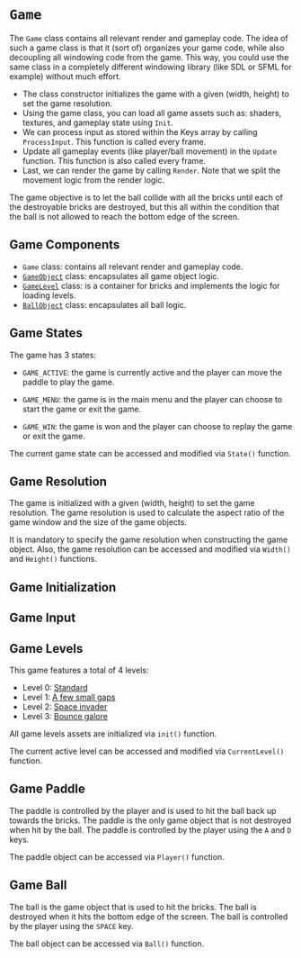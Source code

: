 # `Game`

The `Game` class contains all relevant render and gameplay code. The idea of such a game class is that it (sort of) organizes your game code, while also decoupling all windowing code from the game. This way, you could use the same class in a completely different windowing library (like SDL or SFML for example) without much effort.

- The class constructor initializes the game with a given (width, height) to set the game resolution.
- Using the game class, you can load all game assets such as: shaders, textures, and gameplay state using `Init`.
- We can process input as stored within the Keys array by calling `ProcessInput`. This function is called every frame.
- Update all gameplay events (like player/ball movement) in the `Update` function. This function is also called every frame.
- Last, we can render the game by calling `Render`. Note that we split the movement logic from the render logic.

The game objective is to let the ball collide with all the bricks until each of the destroyable bricks are destroyed, but this all within the condition that the ball is not allowed to reach the bottom edge of the screen.

## Game Components

- `Game` class: contains all relevant render and gameplay code.
- [`GameObject`](GameObject.md) class: encapsulates all game object logic.
- [`GameLevel`](GameLevel.md) class: is a container for bricks and implements the logic for loading levels.
- [`BallObject`](BallObject.md) class: encapsulates all ball logic.

## Game States

The game has 3 states:

- `GAME_ACTIVE`: the game is currently active and the player can move the paddle to play the game.

- `GAME_MENU`: the game is in the main menu and the player can choose to start the game or exit the game.

- `GAME_WIN`: the game is won and the player can choose to replay the game or exit the game.

The current game state can be accessed and modified via `State()` function.

## Game Resolution

The game is initialized with a given (width, height) to set the game resolution. The game resolution is used to calculate the aspect ratio of the game window and the size of the game objects.

It is mandatory to specify the game resolution when constructing the game object. Also, the game resolution can be accessed and modified via `Width()` and `Height()` functions.

## Game Initialization

## Game Input

## Game Levels

This game features a total of 4 levels:

- Level 0: [Standard]()
- Level 1: [A few small gaps]()
- Level 2: [Space invader]()
- Level 3: [Bounce galore]()

All game levels assets are initialized via `init()` function.

The current active level can be accessed and modified via `CurrentLevel()` function.

## Game Paddle

The paddle is controlled by the player and is used to hit the ball back up towards the bricks. The paddle is the only game object that is not destroyed when hit by the ball. The paddle is controlled by the player using the `A` and `D` keys.

The paddle object can be accessed via `Player()` function.

## Game Ball

The ball is the game object that is used to hit the bricks. The ball is destroyed when it hits the bottom edge of the screen. The ball is controlled by the player using the `SPACE` key.

The ball object can be accessed via `Ball()` function.